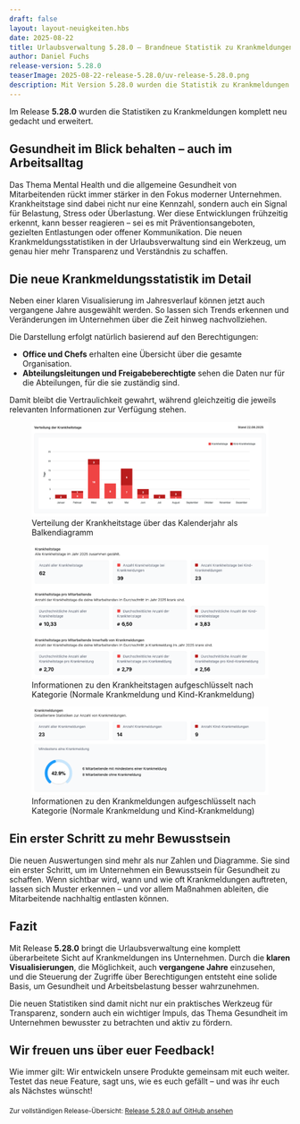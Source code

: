 ```yaml
---
draft: false
layout: layout-neuigkeiten.hbs
date: 2025-08-22
title: Urlaubsverwaltung 5.28.0 – Brandneue Statistik zu Krankmeldungen
author: Daniel Fuchs
release-version: 5.28.0
teaserImage: 2025-08-22-release-5.28.0/uv-release-5.28.0.png
description: Mit Version 5.28.0 wurden die Statistik zu Krankmeldungen überarbeitet und komplett neu gedacht
---
```


Im Release **5.28.0** wurden die Statistiken zu Krankmeldungen komplett neu gedacht und erweitert.

<!-- more -->

## Gesundheit im Blick behalten – auch im Arbeitsalltag

Das Thema Mental Health und die allgemeine Gesundheit von Mitarbeitenden rückt immer stärker in den Fokus moderner Unternehmen. Krankheitstage sind dabei nicht nur eine Kennzahl, sondern auch ein Signal für Belastung, Stress oder Überlastung. Wer diese Entwicklungen frühzeitig erkennt, kann besser reagieren – sei es mit Präventionsangeboten, gezielten Entlastungen oder offener Kommunikation. Die neuen Krankmeldungsstatistiken in der Urlaubsverwaltung sind ein Werkzeug, um genau hier mehr Transparenz und Verständnis zu schaffen.

## Die neue Krankmeldungsstatistik im Detail

Neben einer klaren Visualisierung im Jahresverlauf können jetzt auch vergangene Jahre ausgewählt werden. So lassen sich Trends erkennen und Veränderungen im Unternehmen über die Zeit hinweg nachvollziehen.

Die Darstellung erfolgt natürlich basierend auf den Berechtigungen:

* **Office und Chefs** erhalten eine Übersicht über die gesamte Organisation.
* **Abteilungsleitungen und Freigabeberechtigte** sehen die Daten nur für die Abteilungen, für die sie zuständig sind.

Damit bleibt die Vertraulichkeit gewahrt, während gleichzeitig die jeweils relevanten Informationen zur Verfügung stehen.

<div class="flex my-8">
    <figure>
        <picture>
            <img
              src="krankmeldungsstatistik-verteilung-der-krankheitstage-graph.png"
              alt="Verteilung der Krankheitstage über das Kalenderjahr als Balkendiagramm"
              decoding="async"
              loading="lazy"
              class="rounded-lg"
            />
        </picture>
        <figcaption class="text-sm text-center">Verteilung der Krankheitstage über das Kalenderjahr als Balkendiagramm</figcaption>
    </figure>
</div>

<div class="flex my-8">
    <figure>
        <picture>
            <img
              src="krankmeldungsstatistik-krankheitstage-zahlen.png"
              alt="Informationen zu den Krankheitstagen aufgeschlüsselt nach Kategorie (Normale Krankmeldung und Kind-Krankmeldung)"
              decoding="async"
              loading="lazy"
              class="rounded-lg"
            />
        </picture>
        <figcaption class="text-sm text-center">Informationen zu den Krankheitstagen aufgeschlüsselt nach Kategorie (Normale Krankmeldung und Kind-Krankmeldung)</figcaption>
    </figure>
</div>

<div class="flex my-8">
    <figure>
        <picture>
            <img
              src="krankmeldungsstatistik-krankmeldungen-zahlen.png"
              alt="Informationen zu den Krankmeldungen aufgeschlüsselt nach Kategorie (Normale Krankmeldung und Kind-Krankmeldung)"
              decoding="async"
              loading="lazy"
              class="rounded-lg"
            />
        </picture>
        <figcaption class="text-sm text-center">Informationen zu den Krankmeldungen aufgeschlüsselt nach Kategorie (Normale Krankmeldung und Kind-Krankmeldung)</figcaption>
    </figure>
</div>

## Ein erster Schritt zu mehr Bewusstsein

Die neuen Auswertungen sind mehr als nur Zahlen und Diagramme. Sie sind ein erster Schritt, um im Unternehmen ein Bewusstsein für Gesundheit zu schaffen. Wenn sichtbar wird, wann und wie oft Krankmeldungen auftreten, lassen sich Muster erkennen – und vor allem Maßnahmen ableiten, die Mitarbeitende nachhaltig entlasten können.

## Fazit

Mit Release **5.28.0** bringt die Urlaubsverwaltung eine komplett überarbeitete Sicht auf Krankmeldungen ins Unternehmen. Durch die **klaren Visualisierungen**, die Möglichkeit, auch **vergangene Jahre** einzusehen, und die Steuerung der Zugriffe über Berechtigungen entsteht eine solide Basis, um Gesundheit und Arbeitsbelastung besser wahrzunehmen.

Die neuen Statistiken sind damit nicht nur ein praktisches Werkzeug für Transparenz, sondern auch ein wichtiger Impuls, das Thema Gesundheit im Unternehmen bewusster zu betrachten und aktiv zu fördern.

## Wir freuen uns über euer Feedback!

Wie immer gilt: Wir entwickeln unsere Produkte gemeinsam mit euch weiter. Testet das neue Feature, sagt uns, wie es euch gefällt – und was ihr euch als Nächstes wünscht!

<sub>Zur vollständigen Release-Übersicht: [Release 5.28.0 auf GitHub ansehen](https://github.com/urlaubsverwaltung/urlaubsverwaltung/releases/tag/urlaubsverwaltung-5.28.0)</sub>
